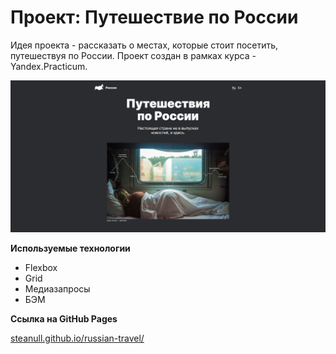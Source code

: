 # Проект: Путешествие по России
Идея проекта - рассказать о местах, которые стоит посетить, путешествуя по России. Проект создан в рамках курса - Yandex.Practicum. 

![Preview](images/preview.png)

**Используемые технологии**
* Flexbox
* Grid
* Медиазапросы
* БЭМ

**Ссылка на GitHub Pages**

[steanull.github.io/russian-travel/](https://steanull.github.io/russian-travel/)
